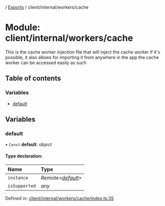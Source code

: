 [](../README.md) / [Exports](../modules.md) / client/internal/workers/cache

# Module: client/internal/workers/cache

This is the cache worker injection file that will inject the cache worker
if it's possible, it also allows for importing it from anywhere in the app
the cache worker can be accessed easily as such

## Table of contents

### Variables

- [default](client_internal_workers_cache.md#default)

## Variables

### default

• `Const` **default**: *object*

#### Type declaration:

Name | Type |
:------ | :------ |
`instance` | *Remote*<[*default*](../classes/client_internal_workers_cache_cache_worker.default.md)\> |
`isSupported` | *any* |

Defined in: [client/internal/workers/cache/index.ts:35](https://github.com/onzag/itemize/blob/0569bdf2/client/internal/workers/cache/index.ts#L35)
